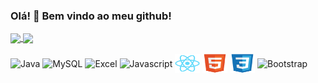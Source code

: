 ### Olá! 👋 Bem vindo ao meu github!

<a href="https://github.com/Diego-Sant">
<img align="center" height="180em" src="https://github-readme-stats.vercel.app/api?username=Diego-Sant&show_icons=true&theme=radical&include_all_commits=true">
<img align="center" height="180em" src="https://github-readme-stats.vercel.app/api/top-langs/?username=Diego-Sant&layout=compact&theme=radical">
</a>

<div style="display: inline_block"><br>
  <img align="center" alt="Java" height="36" width="42" src="https://cdn.jsdelivr.net/gh/devicons/devicon/icons/java/java-original.svg">
  <img align="center" alt="MySQL" height="50" width="50" src="https://cdn.jsdelivr.net/gh/devicons/devicon/icons/mysql/mysql-original-wordmark.svg">
  <img align="center" alt="Excel" height="40" width="43" src="https://img.icons8.com/color/48/null/microsoft-excel-2019--v1.png">
  <img align="center" alt="Javascript" height="30" width="40" src="https://cdn.jsdelivr.net/gh/devicons/devicon/icons/javascript/javascript-original.svg">
  <img align="center" alt="React" height="30" width="40" src="https://raw.githubusercontent.com/devicons/devicon/master/icons/react/react-original.svg">
  <img align="center" alt="HTML5" height="30" width="40" src="https://raw.githubusercontent.com/devicons/devicon/master/icons/html5/html5-original.svg">
  <img align="center" alt="CSS3" height="30" width="40" src="https://raw.githubusercontent.com/devicons/devicon/master/icons/css3/css3-original.svg">
  <img align="center" alt="Bootstrap" height="35" width="40" src="https://cdn.jsdelivr.net/gh/devicons/devicon/icons/bootstrap/bootstrap-original.svg">
</div>
